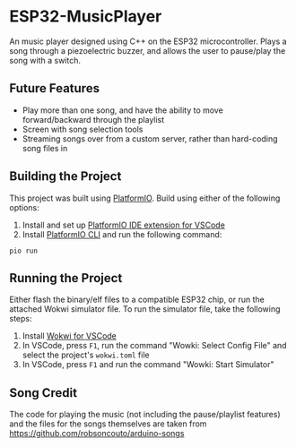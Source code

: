 # ESP32-MusicPlayer
An music player designed using C++ on the ESP32 microcontroller. Plays a song through a piezoelectric buzzer, and allows the user to pause/play the song with a switch.

## Future Features
- Play more than one song, and have the ability to move forward/backward through the playlist
- Screen with song selection tools
- Streaming songs over from a custom server, rather than hard-coding song files in

## Building the Project
This project was built using [PlatformIO](https://platformio.org/). Build using either of the following options:

1. Install and set up [PlatformIO IDE extension for VSCode](https://platformio.org/install/ide?install=vscode)
2. Install [PlatformIO CLI](https://docs.platformio.org/en/latest/core/installation/index.html) and run the following command:
```
pio run
```

## Running the Project
Either flash the binary/elf files to a compatible ESP32 chip, or run the attached Wokwi simulator file. To run the simulator file, take the following steps:

1. Install [Wokwi for VSCode](https://docs.wokwi.com/vscode/getting-started)
2. In VSCode, press `F1`, run the command "Wowki: Select Config File" and select the project's `wokwi.toml` file
3. In VSCode, press `F1` and run the command "Wowki: Start Simulator"

## Song Credit
The code for playing the music (not including the pause/playlist features) and the files for the songs themselves are taken from https://github.com/robsoncouto/arduino-songs
